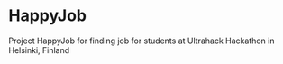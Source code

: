# HappyJob
Project HappyJob for finding job for students at Ultrahack Hackathon in Helsinki, Finland
